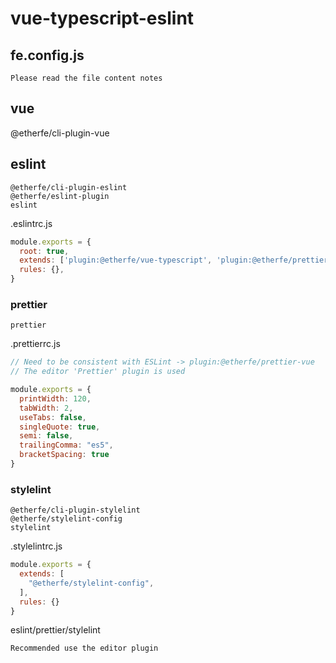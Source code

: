 

# vue-typescript-eslint

## fe.config.js
```
Please read the file content notes
```

## vue
@etherfe/cli-plugin-vue


## eslint

```
@etherfe/cli-plugin-eslint  
@etherfe/eslint-plugin  
eslint  
```

.eslintrc.js

```js
module.exports = {
  root: true,
  extends: ['plugin:@etherfe/vue-typescript', 'plugin:@etherfe/prettier-vue', 'plugin:@etherfe/prettier-typescript'],
  rules: {},
}

```

### prettier

```
prettier
```

.prettierrc.js

```js
// Need to be consistent with ESLint -> plugin:@etherfe/prettier-vue
// The editor 'Prettier' plugin is used

module.exports = {
  printWidth: 120,
  tabWidth: 2,
  useTabs: false,
  singleQuote: true,
  semi: false,
  trailingComma: "es5",
  bracketSpacing: true
}
```
### stylelint

```
@etherfe/cli-plugin-stylelint  
@etherfe/stylelint-config
stylelint  
```

.stylelintrc.js
```js
module.exports = {
  extends: [
    "@etherfe/stylelint-config",
  ],
  rules: {}
}

```

eslint/prettier/stylelint
```
Recommended use the editor plugin
```